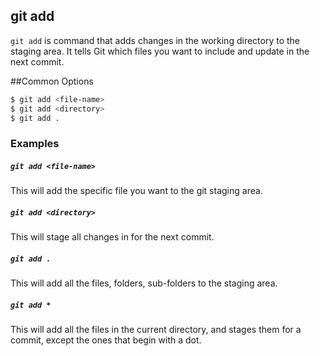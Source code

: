 git add
-------
`git add` is command that adds changes in the working directory to the staging area. It tells Git which files you want to include and update in the next commit.

##Common Options
~~~bash
$ git add <file-name>
$ git add <directory>
$ git add .
~~~

### Examples

##### `git add <file-name>`
This will add the specific file you want to the git staging area.

##### `git add <directory>`
This will stage all changes in <directory> for the next commit.

##### `git add .`
This will add all the files, folders, sub-folders to the staging area.

##### `git add *`
This will add all the files in the current directory, and stages them for a commit, except the ones that begin with a dot. 
